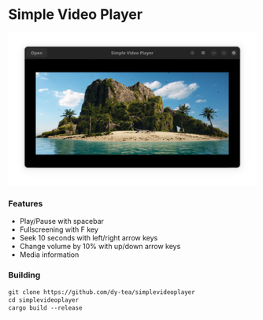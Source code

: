 # Simple Video Player
![Main View](screenshot.png "Main View")

### Features
- Play/Pause with spacebar
- Fullscreening with F key
- Seek 10 seconds with left/right arrow keys
- Change volume by 10% with up/down arrow keys
- Media information

### Building
```
git clone https://github.com/dy-tea/simplevideoplayer
cd simplevideoplayer
cargo build --release
```
